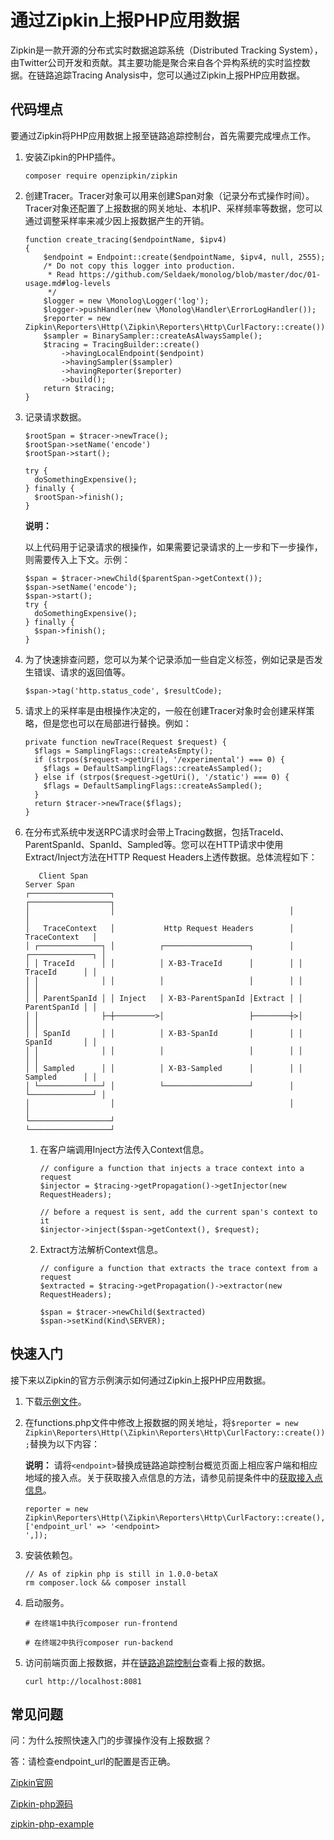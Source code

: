 # 通过Zipkin上报PHP应用数据

Zipkin是一款开源的分布式实时数据追踪系统（Distributed Tracking System），由Twitter公司开发和贡献。其主要功能是聚合来自各个异构系统的实时监控数据。在链路追踪Tracing Analysis中，您可以通过Zipkin上报PHP应用数据。

## 代码埋点

要通过Zipkin将PHP应用数据上报至链路追踪控制台，首先需要完成埋点工作。

1.  安装Zipkin的PHP插件。

    ```
    composer require openzipkin/zipkin
    ```

2.  创建Tracer。Tracer对象可以用来创建Span对象（记录分布式操作时间）。Tracer对象还配置了上报数据的网关地址、本机IP、采样频率等数据，您可以通过调整采样率来减少因上报数据产生的开销。

    ```
    function create_tracing($endpointName, $ipv4)
    {
        $endpoint = Endpoint::create($endpointName, $ipv4, null, 2555);
        /* Do not copy this logger into production.
         * Read https://github.com/Seldaek/monolog/blob/master/doc/01-usage.md#log-levels
         */
        $logger = new \Monolog\Logger('log');
        $logger->pushHandler(new \Monolog\Handler\ErrorLogHandler());
        $reporter = new Zipkin\Reporters\Http(\Zipkin\Reporters\Http\CurlFactory::create());
        $sampler = BinarySampler::createAsAlwaysSample();
        $tracing = TracingBuilder::create()
            ->havingLocalEndpoint($endpoint)
            ->havingSampler($sampler)
            ->havingReporter($reporter)
            ->build();
        return $tracing;
    }   
    ```

3.  记录请求数据。

    ```
    $rootSpan = $tracer->newTrace();
    $rootSpan->setName('encode')
    $rootSpan->start();
    
    try {
      doSomethingExpensive();
    } finally {
      $rootSpan->finish();
    }
    ```

    **说明：**

    以上代码用于记录请求的根操作，如果需要记录请求的上一步和下一步操作，则需要传入上下文。示例：

    ```
    $span = $tracer->newChild($parentSpan->getContext());
    $span->setName('encode');
    $span->start();
    try {
      doSomethingExpensive();
    } finally {
      $span->finish();
    }
    ```

4.  为了快速排查问题，您可以为某个记录添加一些自定义标签，例如记录是否发生错误、请求的返回值等。

    ```
    $span->tag('http.status_code', $resultCode);
    ```

5.  请求上的采样率是由根操作决定的，一般在创建Tracer对象时会创建采样策略，但是您也可以在局部进行替换。例如：

    ```
    private function newTrace(Request $request) {
      $flags = SamplingFlags::createAsEmpty();
      if (strpos($request->getUri(), '/experimental') === 0) {
        $flags = DefaultSamplingFlags::createAsSampled();
      } else if (strpos($request->getUri(), '/static') === 0) {
        $flags = DefaultSamplingFlags::createAsSampled();
      }
      return $tracer->newTrace($flags);
    }
    ```

6.  在分布式系统中发送RPC请求时会带上Tracing数据，包括TraceId、ParentSpanId、SpanId、Sampled等。您可以在HTTP请求中使用Extract/Inject方法在HTTP Request Headers上透传数据。总体流程如下：

    ```
       Client Span                                                Server Span
    ┌──────────────────┐                                       ┌──────────────────┐
    │                  │                                       │                  │
    │   TraceContext   │           Http Request Headers        │   TraceContext   │
    │ ┌──────────────┐ │          ┌───────────────────┐        │ ┌──────────────┐ │
    │ │ TraceId      │ │          │ X-B3-TraceId      │        │ │ TraceId      │ │
    │ │              │ │          │                   │        │ │              │ │
    │ │ ParentSpanId │ │ Inject   │ X-B3-ParentSpanId │Extract │ │ ParentSpanId │ │
    │ │              ├─┼─────────>│                   ├────────┼>│              │ │
    │ │ SpanId       │ │          │ X-B3-SpanId       │        │ │ SpanId       │ │
    │ │              │ │          │                   │        │ │              │ │
    │ │ Sampled      │ │          │ X-B3-Sampled      │        │ │ Sampled      │ │
    │ └──────────────┘ │          └───────────────────┘        │ └──────────────┘ │
    │                  │                                       │                  │
    └──────────────────┘                                       └──────────────────┘
    ```

    1.  在客户端调用Inject方法传入Context信息。

        ```
        // configure a function that injects a trace context into a request
        $injector = $tracing->getPropagation()->getInjector(new RequestHeaders);
        
        // before a request is sent, add the current span's context to it
        $injector->inject($span->getContext(), $request);
        ```

    2.  Extract方法解析Context信息。

        ```
        // configure a function that extracts the trace context from a request
        $extracted = $tracing->getPropagation()->extractor(new RequestHeaders);
        
        $span = $tracer->newChild($extracted)
        $span->setKind(Kind\SERVER);
        ```


## 快速入门

接下来以Zipkin的官方示例演示如何通过Zipkin上报PHP应用数据。

1.  下载[示例文件](https://github.com/openzipkin/zipkin-php-example/archive/master.zip)。

2.  在functions.php文件中修改上报数据的网关地址，将`$reporter = new Zipkin\Reporters\Http(\Zipkin\Reporters\Http\CurlFactory::create());`替换为以下内容：

    **说明：** 请将`<endpoint>`替换成链路追踪控制台概览页面上相应客户端和相应地域的接入点。关于获取接入点信息的方法，请参见前提条件中的[获取接入点信息](#tab2)。

    ```
    reporter = new Zipkin\Reporters\Http(\Zipkin\Reporters\Http\CurlFactory::create(), 
    ['endpoint_url' => '<endpoint>
    ',]);
    ```

3.  安装依赖包。

    ```
    // As of zipkin php is still in 1.0.0-betaX
    rm composer.lock && composer install
    ```

4.  启动服务。

    ```
    # 在终端1中执行composer run-frontend
    
    # 在终端2中执行composer run-backend
    ```

5.  访问前端页面上报数据，并在[链路追踪控制台](https://tracing-analysis.console.aliyun.com/)查看上报的数据。

    ```
    curl http://localhost:8081
    ```


## 常见问题

问：为什么按照快速入门的步骤操作没有上报数据？

答：请检查endpoint\_url的配置是否正确。

[Zipkin官网](https://zipkin.io/)

[Zipkin-php源码](https://github.com/openzipkin/zipkin-php)

[zipkin-php-example](https://github.com/openzipkin/zipkin-php-example)

